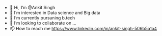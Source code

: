 - 👋 Hi, I’m @Ankit Singh
- 👀 I’m interested in Data science and Big data
- 🌱 I’m currently pursuning b.tech 
- 💞️ I’m looking to collaborate on ...
- 📫 How to reach me https://www.linkedin.com/in/ankit-singh-506b5a1a4

<!---
Akky7098/Akky7098 is a ✨ special ✨ repository because its `README.md` (this file) appears on your GitHub profile.
You can click the Preview link to take a look at your changes.
--->
